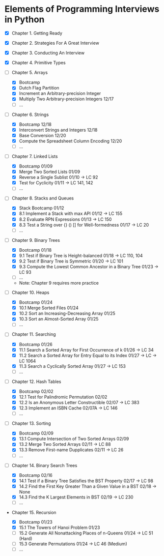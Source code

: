# Elements of Programming Interviews in Python

- [x] Chapter 1. Getting Ready

- [x] Chapter 2. Strategies For A Great Interview

- [x] Chapter 3. Conducting An Interview

- [x] Chapter 4. Primitive Types

- [ ] Chapter 5. Arrays

  - [x] Bootcamp
  - [x] Dutch Flag Partition
  - [x] Increment an Arbitrary-precision Integer
  - [x] Multiply Two Arbitrary-precision Integers 12/17
  - [ ] ...

- [ ] Chapter 6. Strings

  - [x] Bootcamp 12/18
  - [x] Interconvert Strings and Integers 12/18
  - [x] Base Conversion 12/20
  - [x] Compute the Spreadsheet Column Encoding 12/20
  - [ ] ...

- [ ] Chapter 7. Linked Lists

  - [x] Bootcamp 01/09
  - [x] Merge Two Sorted Lists 01/09
  - [x] Reverse a Single Sublist 01/10 -> LC 92
  - [x] Test for Cyclicity 01/11 -> LC 141, 142
  - [ ] ...

- [ ] Chapter 8. Stacks and Queues

  - [x] Stack Bootcamp 01/12
  - [x] 8.1 Implement a Stack with max API 01/12 -> LC 155
  - [x] 8.2 Evaluate RPN Expressions 01/13 -> LC 150
  - [x] 8.3 Test a String over {} () [] for Well-formedness 01/17 -> LC 20
  - [ ] ...

- [ ] Chapter 9. Binary Trees

  - [x] Bootcamp 01/18
  - [x] 9.1 Test if Binary Tree is Height-balanced 01/18 -> LC 110, 104
  - [x] 9.2 Test if Binary Tree is Symmetric 01/20 -> LC 101
  - [x] 9.3 Compute the Lowest Common Ancestor in a Binary Tree 01/23 -> LC 93
  - [ ] ...
  - Note: Chapter 9 requires more practice

- [ ] Chapter 10. Heaps

  - [x] Bootcamp 01/24
  - [x] 10.1 Merge Sorted Files 01/24
  - [x] 10.2 Sort an Increasing-Decreasing Array 01/25
  - [x] 10.3 Sort an Almost-Sorted Array 01/25
  - [ ] ...

- [ ] Chapter 11. Searching

  - [x] Bootcamp 01/26
  - [x] 11.1 Search a Sorted Array for First Occurrence of k 01/26 -> LC 34
  - [x] 11.2 Search a Sorted Array for Entry Equal to its Index 01/27 -> LC -> LC 1064
  - [x] 11.3 Search a Cyclically Sorted Array 01/27 -> LC 153
  - [ ] ...

- [ ] Chapter 12. Hash Tables

  - [x] Bootcamp 02/02
  - [x] 12.1 Test for Palindromic Permutation 02/02
  - [x] 12.2 Is an Anonymous Letter Constructible 02/07 -> LC 383
  - [x] 12.3 Implement an ISBN Cache 02/07A -> LC 146
  - [ ] ...

- [ ] Chapter 13. Sorting

  - [x] Bootcamp 02/09
  - [x] 13.1 Compute Intersection of Two Sorted Arrays 02/09
  - [x] 13.2 Merge Two Sorted Arrays 02/11 -> LC 88
  - [x] 13.3 Remove First-name Dupplicates 02/11 -> LC 26
  - [ ] ...

- [ ] Chapter 14. Binary Search Trees

  - [x] Bootcamp 02/16
  - [x] 14.1 Test if a Binary Tree Satisfies the BST Property 02/17 -> LC 98
  - [x] 14.2 Find the First Key Greater Than a Given Value in a BST 02/18 -> None
  - [x] 14.3 Find the K Largest Elements in BST 02/19 -> LC 230
  - [ ] ...

- Chapter 15. Recursion

  - [x] Bootcamp 01/23
  - [x] 15.1 The Towers of Hanoi Problem 01/23
  - [ ] 15.2 Generate All Nonattacking Places of n-Queens 01/24 -> LC 51 (Hard)
  - [ ] 15.3 Generate Permutations 01/24 -> LC 46 (Medium)
  - [ ] ...
